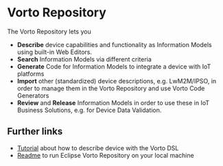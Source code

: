 
# Vorto Repository

The Vorto Repository lets you

 * **Describe** device capabilities and functionality as Information Models using built-in Web Editors.
 * **Search** Information Models via different criteria
 * **Generate** Code for Information Models to integrate a device with IoT platforms
 * **Import** other (standardized) device descriptions, e.g. LwM2M/IPSO, in order to manage them in the Vorto Repository and use Vorto Code Generators
 * **Review** and **Release** Information Models in order to use these in IoT Business Solutions, e.g. for Device Data Validation.


## Further links

* [Tutorial](../docs/tutorials/describe_tisensor.md) about how to describe device with the Vorto DSL
* [Readme](./repository-server/Readme.md) to run Eclipse Vorto Repository on your local machine
